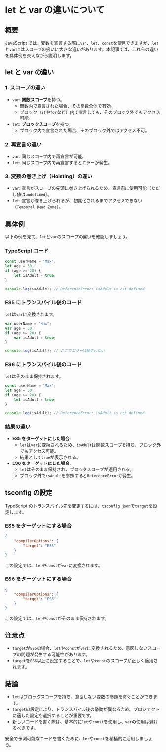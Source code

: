 # let と var の違いについて

## 概要

JavaScript では、変数を宣言する際に`var`、`let`、`const`を使用できますが、`let`と`var`にはスコープの扱いに大きな違いがあります。本記事では、これらの違いを具体例を交えながら説明します。

## let と var の違い

### 1. スコープの違い

-   `var`: **関数スコープ**を持つ。
    -   関数内で宣言された場合、その関数全体で有効。
    -   ブロック（`if`や`for`など）内で宣言しても、そのブロック外でもアクセス可能。
-   `let`: **ブロックスコープ**を持つ。
    -   ブロック内で宣言された場合、そのブロック外ではアクセス不可。

### 2. 再宣言の違い

-   `var`: 同じスコープ内で再宣言が可能。
-   `let`: 同じスコープ内で再宣言するとエラーが発生。

### 3. 変数の巻き上げ（Hoisting）の違い

-   `var`: 宣言がスコープの先頭に巻き上げられるため、宣言前に使用可能（ただし値は`undefined`）。
-   `let`: 宣言が巻き上げられるが、初期化されるまでアクセスできない（`Temporal Dead Zone`）。

## 具体例

以下の例を見て、`let`と`var`のスコープの違いを確認しましょう。

### TypeScript コード

```typescript
const userName = "Max";
let age = 30;
if (age >= 20) {
    let isAdult = true;
}

console.log(isAdult); // ReferenceError: isAdult is not defined
```

### ES5 にトランスパイル後のコード

`let`は`var`に変換されます。

```javascript
var userName = "Max";
var age = 30;
if (age >= 20) {
    var isAdult = true;
}

console.log(isAdult); // ここでエラーは発生しない
```

### ES6 にトランスパイル後のコード

`let`はそのまま保持されます。

```javascript
const userName = "Max";
let age = 30;
if (age >= 20) {
    let isAdult = true;
}

console.log(isAdult); // ReferenceError: isAdult is not defined
```

### 結果の違い

-   **ES5 をターゲットにした場合:**
    -   `let`は`var`に変換されるため、`isAdult`は関数スコープを持ち、ブロック外でもアクセス可能。
    -   結果として`true`が表示される。
-   **ES6 をターゲットにした場合:**
    -   `let`はそのまま保持され、ブロックスコープが適用される。
    -   ブロック外で`isAdult`を参照すると`ReferenceError`が発生。

## tsconfig の設定

TypeScript のトランスパイル先を変更するには、`tsconfig.json`で`target`を設定します。

### ES5 をターゲットにする場合

```json
{
    "compilerOptions": {
        "target": "ES5"
    }
}
```

この設定では、`let`や`const`が`var`に変換されます。

### ES6 をターゲットにする場合

```json
{
    "compilerOptions": {
        "target": "ES6"
    }
}
```

この設定では、`let`や`const`がそのまま保持されます。

## 注意点

-   `target`が`ES5`の場合、`let`や`const`が`var`に変換されるため、意図しないスコープの問題が発生する可能性があります。
-   `target`を`ES6`以上に設定することで、`let`や`const`のスコープが正しく適用されます。

## 結論

-   `let`はブロックスコープを持ち、意図しない変数の参照を防ぐことができます。
-   `target`の設定により、トランスパイル後の挙動が異なるため、プロジェクトに適した設定を選択することが重要です。
-   新しいコードを書く際は、基本的に`let`や`const`を使用し、`var`の使用は避けるべきです。

安全で予測可能なコードを書くために、`let`や`const`を積極的に活用しましょう。
